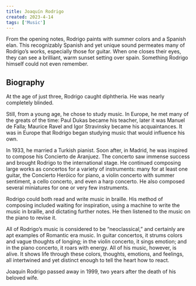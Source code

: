 ```yaml
---
title: Joaquín Rodrigo
created: 2023-4-14
tags: ['Music']
---
```

<script>
  import { YouTube, Spotify, SoundCloud } from 'sveltekit-embed'
</script>

<YouTube youTubeId="JaYagLD_2dc" />

From the opening notes, Rodrigo paints with summer colors and a Spanish elan. This recognizably Spanish and yet unique sound permeates many of Rodrigo’s works, especially those for guitar. When one closes their eyes, they can see a brilliant, warm sunset setting over spain. Something Rodrigo himself could not even remember.

## Biography

At the age of just three, Rodrigo caught diphtheria. He was nearly completely blinded.

Still, from a young age, he chose to study music. In Europe, he met many of the greats of the time: Paul Dukas became his teacher, later it was Manuel de Falla; Maurice Ravel and Igor Stravinsky became his acquaintances. It was in Europe that Rodrigo began studying music that would influence his own.

In 1933, he married a Turkish pianist. Soon after, in Madrid, he was inspired to compose his Concierto de Aranjuez. The concerto saw immense success and brought Rodrigo to the international stage. He continued composing large works as concertos for a variety of instruments: many for at least one guitar, the Concierto Heróico for piano, a violin concerto with summer sentiment, a cello concerto, and even a harp concerto. He also composed several miniatures for one or very few instruments.

Rodrigo could both read and write music in braille. His method of composing included waiting for inspiration, using a machine to write the music in braille, and dictating further notes. He then listened to the music on the piano to revise it.

All of Rodrigo’s music is considered to be “neoclassical,” and certainly are apt examples of Romantic era music. In guitar concertos, it strums colors and vague thoughts of longing; in the violin concerto, it sings emotion; and in the piano concerto, it roars with energy. All of his music, however, is alive. It shows life through these colors, thoughts, emotions, and feelings, all intertwined and yet distinct enough to tell the heart how to react.

Joaquín Rodrigo passed away in 1999, two years after the death of his beloved wife. 
